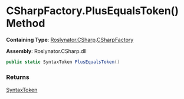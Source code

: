# CSharpFactory\.PlusEqualsToken\(\) Method

**Containing Type**: [Roslynator.CSharp](../../README.md)\.[CSharpFactory](../README.md)

**Assembly**: Roslynator\.CSharp\.dll

```csharp
public static SyntaxToken PlusEqualsToken()
```

### Returns

[SyntaxToken](https://docs.microsoft.com/en-us/dotnet/api/microsoft.codeanalysis.syntaxtoken)

